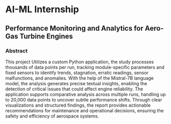 # AI-ML Internship
## Performance Monitoring and Analytics for Aero-Gas Turbine Engines

### Abstract
This project Utilizes a custom Python application, the study processes thousands of data points per run, tracking module-specific parameters and fixed sensors to identify trends, stagnation, erratic readings, sensor malfunctions, and anomalies. With the help of the Mistral-7B language model, the analysis generates precise textual insights, enabling the detection of critical issues that could affect engine reliability. The application supports comparative analysis across multiple runs, handling up to 20,000 data points to uncover subtle performance shifts. Through clear visualizations and structured findings, the report provides actionable recommendations for maintenance and operational decisions, ensuring the safety and efficiency of aerospace systems.
